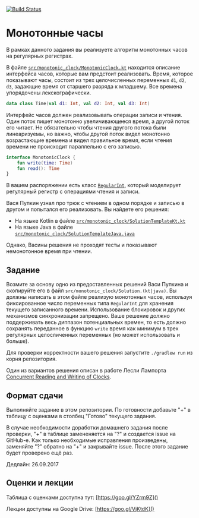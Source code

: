 [![Build Status](https://travis-ci.com/ITMO-MPP-2017/monotonic-clock-Shemplo.svg?token=ppFS6T5aZcNx5pyhnGc3&branch=master)](https://travis-ci.com/ITMO-MPP-2017/monotonic-clock-Shemplo)

# Монотонные часы

В рамках данного задания вы реализуете алгоритм монотонных часов на регулярных регистрах.

В файле [`src/monotonic_clock/MonotonicClock.kt`](src/monotonic_clock/MonotonicClock.kt) 
находится описание интерфейса часов, которые вам предстоит реализовать. Время, которое показывают часы, 
состоит из трех целочисленных переменных `d1`, `d2`, `d3`, задающие время от старшего разряда к младшему.
Все времена упорядочены лекскографически. 

```kotlin
data class Time(val d1: Int, val d2: Int, val d3: Int)
```

Интерфейс часов должен реализовывать операции записи и чтения. Один поток пишет монотонно увеличивающееся время, 
а другой поток его читает. Не обязательно чтобы чтения другого потока были линеаризуемы, но важно, чтобы другой поток видел монотонно возрастающие времена и видел правильное время, если чтения времени не происходит параллельно с его записью.

```kotlin
interface MonotonicClock {
    fun write(time: Time)
    fun read(): Time
}
```

В вашем распоряжении есть класс [`RegularInt`](src/monotonic_clock/RegularInt.kt), который моделирует регулярный
регистр с операциями чтения и записи.

Вася Пупкин узнал про трюк с чтением в одном порядке и записью в другом и попытался его реализовать.
Вы найдете его решения:
* На языке Kotlin в файле [`src/monotonic_clock/SolutionTemplateKt.kt`](src/monotonic_clock/SolutionTemplateKt.kt) 
* На языке Java в файле [`src/monotonic_clock/SolutionTemplateJava.java`](src/monotonic_clock/SolutionTemplateJava.java)

Однако, Васины решения не проходят тесты и показывают немонотонное время при чтении.

## Задание

Возмите за основу одно из предоставленных решений Васи Пупкина и скопируйте его в файл `src/monotonic_clock/Solution.(kt|java)`.
Вы должны написать в этом файле реализую монотонных часов, используя фиксированное число переменных типа `RegularInt` для хранения
текущего записанного времени. Использование блокировок и других механизмов синхронизации запрещено. Ваше решение должно поддерживать
весь диппазон потенциальных времен, то есть должно сохранять переданное в функцию `write` время как минимум в 
трех регулярных целосличенных переменных (но может использовать и больше).

Для проверки корректности вашего решения запустите `./gradlew run` из корня репозитория. 

Один из вариантов решения описан в работе Лесли Лампорта 
[Concurrent Reading and Writing of Clocks](http://lamport.azurewebsites.net/pubs/lamport-concurrent-clocks.pdf).

## Формат сдачи

Выполняйте задание в этом репозитории. По готовности добавьте "+" в таблицу с оценками в столбец "Готово" текущего задания. 

В случае необходимости доработки домашнего задания после проверки, "+" в таблице замененяется на "?" и создается issue на GitHub-е. Как только необходимые исправления произведены, заменяйте "?" обратно на "+" и закрывайте issue. После этого задание будет проверено ещё раз.

Дедлайн: 26.09.2017

## Оценки и лекции

Таблица с оценками доступна тут: [https://goo.gl/YZrm9Z]()

Лекции доступны на Google Drive: [https://goo.gl/VjKtdK]()

